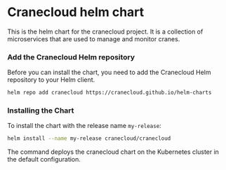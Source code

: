 # Cranecloud helm chart

This is the helm chart for the cranecloud project. It is a collection of microservices that are used to manage and monitor cranes.

### Add the Cranecloud Helm repository

Before you can install the chart, you need to add the Cranecloud Helm repository to your Helm client.

```bash
helm repo add cranecloud https://cranecloud.github.io/helm-charts
```

### Installing the Chart

To install the chart with the release name `my-release`:

```bash
helm install --name my-release cranecloud/cranecloud
```

The command deploys the cranecloud chart on the Kubernetes cluster in the default configuration.

